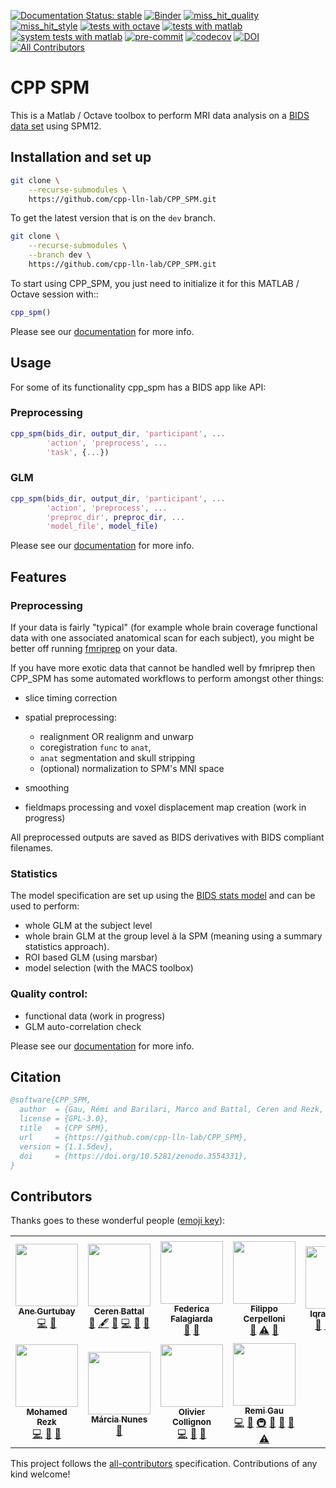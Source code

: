 <!-- markdown-link-check-disable -->

<!-- .. only:: html -->

[![Documentation Status: stable](https://readthedocs.org/projects/cpp_spm/badge/?version=stable)](https://cpp_spm.readthedocs.io/en/stable/?badge=stable)
[![Binder](https://mybinder.org/badge_logo.svg)](https://mybinder.org/v2/gh/cpp-lln-lab/CPP_SPM/dev)
[![miss_hit_quality](https://github.com/cpp-lln-lab/CPP_SPM/actions/workflows/miss_hit_quality.yml/badge.svg)](https://github.com/cpp-lln-lab/CPP_SPM/actions/workflows/miss_hit_quality.yml)
[![miss_hit_style](https://github.com/cpp-lln-lab/CPP_SPM/actions/workflows/miss_hit_style.yml/badge.svg)](https://github.com/cpp-lln-lab/CPP_SPM/actions/workflows/miss_hit_style.yml)
[![tests with octave](https://github.com/cpp-lln-lab/CPP_SPM/actions/workflows/run_tests_octave.yml/badge.svg)](https://github.com/cpp-lln-lab/CPP_SPM/actions/workflows/run_tests_octave.yml)
[![tests with matlab](https://github.com/cpp-lln-lab/CPP_SPM/actions/workflows/run_tests_matlab.yml/badge.svg)](https://github.com/cpp-lln-lab/CPP_SPM/actions/workflows/run_tests_matlab.yml)
[![system tests with matlab](https://github.com/cpp-lln-lab/CPP_SPM/actions/workflows/run_system_tests_matlab.yml/badge.svg)](https://github.com/cpp-lln-lab/CPP_SPM/actions/workflows/run_system_tests_matlab.yml)
[![pre-commit](https://img.shields.io/badge/pre--commit-enabled-brightgreen?logo=pre-commit&logoColor=white)](https://github.com/pre-commit/pre-commit)
[![codecov](https://codecov.io/gh/cpp-lln-lab/CPP_SPM/branch/master/graph/badge.svg?token=8IoRQtbFUV)](https://codecov.io/gh/cpp-lln-lab/CPP_SPM)
[![DOI](https://zenodo.org/badge/DOI/10.5281/zenodo.3554331.svg)](https://doi.org/10.5281/zenodo.3554331)
[![All Contributors](https://img.shields.io/badge/all_contributors-10-orange.svg?style=flat-square)](https://github.com/cpp-lln-lab/CPP_SPM#contributors)

<!-- markdown-link-check-enable -->

# CPP SPM

This is a Matlab / Octave toolbox to perform MRI data analysis on a
[BIDS data set](https://bids.neuroimaging.io/) using SPM12.

## Installation and set up

```bash
git clone \
    --recurse-submodules \
    https://github.com/cpp-lln-lab/CPP_SPM.git
```

To get the latest version that is on the `dev` branch.

```bash
git clone \
    --recurse-submodules \
    --branch dev \
    https://github.com/cpp-lln-lab/CPP_SPM.git
```

To start using CPP_SPM, you just need to initialize it for this MATLAB / Octave
session with::

```matlab
cpp_spm()
```

Please see our
[documentation](https://cpp-spm.readthedocs.io/en/dev/general_information.html)
for more info.

## Usage

For some of its functionality cpp_spm has a BIDS app like API:

### Preprocessing

```matlab
cpp_spm(bids_dir, output_dir, 'participant', ...
        'action', 'preprocess', ...
        'task', {...})
```

### GLM

```matlab
cpp_spm(bids_dir, output_dir, 'participant', ...
        'action', 'preprocess', ...
        'preproc_dir', preproc_dir, ...
        'model_file', model_file)
```

Please see our
[documentation](https://cpp-spm.readthedocs.io/en/dev/bids_app_api.html) for
more info.

## Features

### Preprocessing

If your data is fairly "typical" (for example whole brain coverage functional
data with one associated anatomical scan for each subject), you might be better
off running [fmriprep](https://fmriprep.org/en/stable/) on your data.

If you have more exotic data that cannot be handled well by fmriprep then
CPP_SPM has some automated workflows to perform amongst other things:

-   slice timing correction

-   spatial preprocessing:

    -   realignment OR realignm and unwarp
    -   coregistration `func` to `anat`,
    -   `anat` segmentation and skull stripping
    -   (optional) normalization to SPM's MNI space

-   smoothing

-   fieldmaps processing and voxel displacement map creation (work in progress)

All preprocessed outputs are saved as BIDS derivatives with BIDS compliant
filenames.

### Statistics

The model specification are set up using the
[BIDS stats model](https://bids-standard.github.io/stats-models/) and can be
used to perform:

-   whole GLM at the subject level
-   whole brain GLM at the group level à la SPM (meaning using a summary
    statistics approach).
-   ROI based GLM (using marsbar)
-   model selection (with the MACS toolbox)

### Quality control:

-   functional data (work in progress)
-   GLM auto-correlation check

Please see our
[documentation](https://cpp_spm.readthedocs.io/en/latest/index.html) for more
info.

## Citation

```bibtex
@software{CPP_SPM,
  author  = {Gau, Rémi and Barilari, Marco and Battal, Ceren and Rezk, Mohamed and Collignon, Olivier and Gurtubay, Ane and Falagiarda, Federica and MacLean, Michèle and Cerpelloni, Filippo},
  license = {GPL-3.0},
  title   = {CPP SPM},
  url     = {https://github.com/cpp-lln-lab/CPP_SPM},
  version = {1.1.5dev},
  doi     = {https://doi.org/10.5281/zenodo.3554331},
}
```

## Contributors

Thanks goes to these wonderful people
([emoji key](https://allcontributors.org/docs/en/emoji-key)):

<!-- ALL-CONTRIBUTORS-LIST:START - Do not remove or modify this section -->
<!-- prettier-ignore-start -->
<!-- markdownlint-disable -->
<table>
  <tr>
    <td align="center"><a href="https://github.com/anege"><img src="https://avatars0.githubusercontent.com/u/50317099?v=4?s=100" width="100px;" alt=""/><br /><sub><b>Ane Gurtubay</b></sub></a><br /><a href="https://github.com/cpp-lln-lab/CPP_SPM/commits?author=anege" title="Code">💻</a> <a href="#design-anege" title="Design">🎨</a></td>
    <td align="center"><a href="https://github.com/CerenB"><img src="https://avatars1.githubusercontent.com/u/10451654?v=4?s=100" width="100px;" alt=""/><br /><sub><b>Ceren Battal</b></sub></a><br /><a href="https://github.com/cpp-lln-lab/CPP_SPM/issues?q=author%3ACerenB" title="Bug reports">🐛</a> <a href="#content-CerenB" title="Content">🖋</a> <a href="https://github.com/cpp-lln-lab/CPP_SPM/commits?author=CerenB" title="Documentation">📖</a> <a href="https://github.com/cpp-lln-lab/CPP_SPM/commits?author=CerenB" title="Code">💻</a> <a href="https://github.com/cpp-lln-lab/CPP_SPM/pulls?q=is%3Apr+reviewed-by%3ACerenB" title="Reviewed Pull Requests">👀</a> <a href="#userTesting-CerenB" title="User Testing">📓</a></td>
    <td align="center"><a href="https://github.com/fedefalag"><img src="https://avatars2.githubusercontent.com/u/50373329?v=4?s=100" width="100px;" alt=""/><br /><sub><b>Federica Falagiarda</b></sub></a><br /><a href="https://github.com/cpp-lln-lab/CPP_SPM/issues?q=author%3Afedefalag" title="Bug reports">🐛</a> <a href="#userTesting-fedefalag" title="User Testing">📓</a></td>
    <td align="center"><a href="https://github.com/fcerpe"><img src="https://avatars.githubusercontent.com/u/73432853?v=4?s=100" width="100px;" alt=""/><br /><sub><b>Filippo Cerpelloni</b></sub></a><br /><a href="https://github.com/cpp-lln-lab/CPP_SPM/issues?q=author%3Afcerpe" title="Bug reports">🐛</a> <a href="https://github.com/cpp-lln-lab/CPP_SPM/commits?author=fcerpe" title="Tests">⚠️</a> <a href="#userTesting-fcerpe" title="User Testing">📓</a></td>
    <td align="center"><a href="https://github.com/iqrashahzad14"><img src="https://avatars.githubusercontent.com/u/75671348?v=4?s=100" width="100px;" alt=""/><br /><sub><b>Iqra Shahzad</b></sub></a><br /><a href="https://github.com/cpp-lln-lab/CPP_SPM/issues?q=author%3Aiqrashahzad14" title="Bug reports">🐛</a> <a href="https://github.com/cpp-lln-lab/CPP_SPM/commits?author=iqrashahzad14" title="Documentation">📖</a> <a href="#question-iqrashahzad14" title="Answering Questions">💬</a> <a href="https://github.com/cpp-lln-lab/CPP_SPM/pulls?q=is%3Apr+reviewed-by%3Aiqrashahzad14" title="Reviewed Pull Requests">👀</a> <a href="#userTesting-iqrashahzad14" title="User Testing">📓</a></td>
    <td align="center"><a href="https://github.com/marcobarilari"><img src="https://avatars3.githubusercontent.com/u/38101692?v=4?s=100" width="100px;" alt=""/><br /><sub><b>Marco Barilari</b></sub></a><br /><a href="https://github.com/cpp-lln-lab/CPP_SPM/commits?author=marcobarilari" title="Code">💻</a> <a href="#design-marcobarilari" title="Design">🎨</a> <a href="https://github.com/cpp-lln-lab/CPP_SPM/pulls?q=is%3Apr+reviewed-by%3Amarcobarilari" title="Reviewed Pull Requests">👀</a> <a href="https://github.com/cpp-lln-lab/CPP_SPM/commits?author=marcobarilari" title="Documentation">📖</a> <a href="https://github.com/cpp-lln-lab/CPP_SPM/commits?author=marcobarilari" title="Tests">⚠️</a> <a href="https://github.com/cpp-lln-lab/CPP_SPM/issues?q=author%3Amarcobarilari" title="Bug reports">🐛</a> <a href="#userTesting-marcobarilari" title="User Testing">📓</a></td>
    <td align="center"><a href="https://github.com/mwmaclean"><img src="https://avatars.githubusercontent.com/u/54547865?v=4?s=100" width="100px;" alt=""/><br /><sub><b>Michèle MacLean</b></sub></a><br /><a href="https://github.com/cpp-lln-lab/CPP_SPM/commits?author=mwmaclean" title="Code">💻</a> <a href="#ideas-mwmaclean" title="Ideas, Planning, & Feedback">🤔</a> <a href="#userTesting-mwmaclean" title="User Testing">📓</a></td>
  </tr>
  <tr>
    <td align="center"><a href="https://github.com/mohmdrezk"><img src="https://avatars2.githubusercontent.com/u/9597815?v=4?s=100" width="100px;" alt=""/><br /><sub><b>Mohamed Rezk</b></sub></a><br /><a href="https://github.com/cpp-lln-lab/CPP_SPM/commits?author=mohmdrezk" title="Code">💻</a> <a href="https://github.com/cpp-lln-lab/CPP_SPM/pulls?q=is%3Apr+reviewed-by%3Amohmdrezk" title="Reviewed Pull Requests">👀</a> <a href="#design-mohmdrezk" title="Design">🎨</a></td>
    <td align="center"><a href="https://github.com/mcgnunes"><img src="https://avatars.githubusercontent.com/u/98760858?v=4?s=100" width="100px;" alt=""/><br /><sub><b>Márcia Nunes</b></sub></a><br /><a href="https://github.com/cpp-lln-lab/CPP_SPM/issues?q=author%3Amcgnunes" title="Bug reports">🐛</a></td>
    <td align="center"><a href="https://cpplab.be"><img src="https://avatars0.githubusercontent.com/u/55407947?v=4?s=100" width="100px;" alt=""/><br /><sub><b>Olivier Collignon</b></sub></a><br /><a href="https://github.com/cpp-lln-lab/CPP_SPM/commits?author=OliColli" title="Code">💻</a> <a href="#design-OliColli" title="Design">🎨</a> <a href="https://github.com/cpp-lln-lab/CPP_SPM/commits?author=OliColli" title="Documentation">📖</a></td>
    <td align="center"><a href="https://remi-gau.github.io/"><img src="https://avatars3.githubusercontent.com/u/6961185?v=4?s=100" width="100px;" alt=""/><br /><sub><b>Remi Gau</b></sub></a><br /><a href="https://github.com/cpp-lln-lab/CPP_SPM/commits?author=Remi-Gau" title="Code">💻</a> <a href="https://github.com/cpp-lln-lab/CPP_SPM/commits?author=Remi-Gau" title="Documentation">📖</a> <a href="#infra-Remi-Gau" title="Infrastructure (Hosting, Build-Tools, etc)">🚇</a> <a href="#design-Remi-Gau" title="Design">🎨</a> <a href="https://github.com/cpp-lln-lab/CPP_SPM/pulls?q=is%3Apr+reviewed-by%3ARemi-Gau" title="Reviewed Pull Requests">👀</a> <a href="https://github.com/cpp-lln-lab/CPP_SPM/issues?q=author%3ARemi-Gau" title="Bug reports">🐛</a> <a href="https://github.com/cpp-lln-lab/CPP_SPM/commits?author=Remi-Gau" title="Tests">⚠️</a></td>
  </tr>
</table>

<!-- markdownlint-restore -->
<!-- prettier-ignore-end -->

<!-- ALL-CONTRIBUTORS-LIST:END -->

This project follows the
[all-contributors](https://github.com/all-contributors/all-contributors)
specification. Contributions of any kind welcome!
